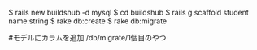 $ rails new buildshub -d mysql
$ cd buildshub
$ rails g scaffold student name:string
$ rake db:create
$ rake db:migrate

#モデルにカラムを追加
/db/migrate/1個目のやつ
